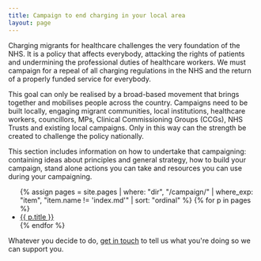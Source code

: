 ```yaml
---
title: Campaign to end charging in your local area
layout: page
---
```


Charging migrants for healthcare challenges the very foundation of the NHS. It is a policy that affects everybody, attacking the rights of patients and undermining the professional duties of healthcare workers.  We must campaign for a repeal of all charging regulations in the NHS and the return of a properly funded service for everybody.

This goal can only be realised by a broad-based movement that brings together and mobilises people across the country. Campaigns need to be built locally, engaging migrant communities, local institutions, healthcare workers, councillors, MPs, Clinical Commissioning Groups (CCGs), NHS Trusts and existing local campaigns. Only in this way can the strength be created to challenge the policy nationally.

This section includes information on how to undertake that campaigning: containing ideas about principles and general strategy, how to build your campaign, stand alone actions you can take and resources you can use during your campaigning.

<ul>
  {% assign pages = site.pages | where: "dir", "/campaign/" | where_exp: "item", "item.name != 'index.md'" | sort: "ordinal" %}
  {% for p in pages %}
    <li><a href="{{ p.url }}">{{ p.title }}</a></li>
  {% endfor %}
</ul>

 Whatever you decide to do, [get in touch](#contact-details) to tell us what you're doing so we can support you.
